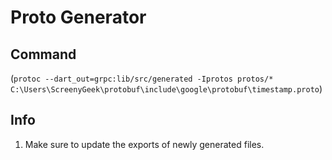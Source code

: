# Proto Generator

## Command

(`protoc --dart_out=grpc:lib/src/generated -Iprotos protos/* C:\Users\ScreenyGeek\protobuf\include\google\protobuf\timestamp.proto`)

## Info

1. Make sure to update the exports of newly generated files.
